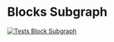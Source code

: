 # Blocks Subgraph

[![Tests Block Subgraph](https://github.com/Abracadabra-money/abracadabra-subgraph/actions/workflows/blocks-tests.yml/badge.svg)](https://github.com/Abracadabra-money/abracadabra-subgraph/actions/workflows/blocks-tests.yml)
